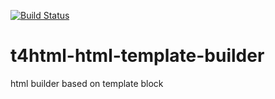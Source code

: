 [![Build Status](https://travis-ci.org/fstn/t4html-html-template-builder.svg?branch=master)](https://travis-ci.org/fstn/t4html-html-template-builder)

# t4html-html-template-builder
html builder based on template block
